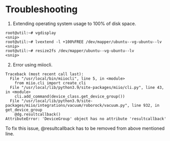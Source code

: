 # Troubleshooting
1. Extending operating system usage to 100% of disk space.
```
root@util:~# vgdisplay
<snip>
root@util:~# lvextend -l +100%FREE /dev/mapper/ubuntu--vg-ubuntu--lv
<snip>
root@util:~# resize2fs /dev/mapper/ubuntu--vg-ubuntu--lv
<snip>
```
2. Error using miiocli.
```
Traceback (most recent call last):
  File "/usr/local/bin/miiocli", line 5, in <module>
    from miio.cli import create_cli
  File "/usr/local/lib/python3.9/site-packages/miio/cli.py", line 43, in <module>
    cli.add_command(device_class.get_device_group())
  File "/usr/local/lib/python3.9/site-packages/miio/integrations/vacuum/roborock/vacuum.py", line 932, in get_device_group
    @dg.resultcallback()
AttributeError: 'DeviceGroup' object has no attribute 'resultcallback'
```
To fix this issue, @resultcallback has to be removed from above mentioned line.